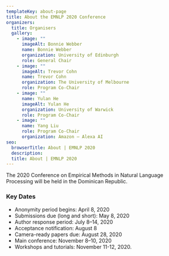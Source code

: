 ```yaml
---
templateKey: about-page
title: About the EMNLP 2020 Conference
organizers:
  title: Organisers
  gallery:
    - image: ""
      imageAlt: Bonnie Webber
      name: Bonnie Webber
      organization: University of Edinburgh
      role: General Chair
    - image: ""
      imageAlt: Trevor Cohn
      name: Trevor Cohn
      organization: The University of Melbourne
      role: Program Co-Chair
    - image: ""
      name: Yulan He
      imageAlt: Yulan He
      organization: University of Warwick
      role: Program Co-Chair
    - image: ""
      name: Yang Liu
      role: Program Co-Chair
      organization: Amazon – Alexa AI
seo:
  browserTitle: About | EMNLP 2020
  description: 
  title: About | EMNLP 2020
---
```

The 2020 Conference on Empirical Methods in Natural Language Processing will be held in the Dominican Republic.

### Key Dates
* Anonymity period begins: April 8, 2020
* Submissions due (long and short): May 8, 2020
* Author response period: July 8–14, 2020
* Acceptance notification:  August 8
* Camera-ready papers due: August 28, 2020
* Main conference: November 8–10, 2020
* Workshops and tutorials: November 11-12, 2020.